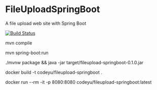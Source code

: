 # FileUploadSpringBoot
A file upload web site with Spring Boot

[![Build Status](https://travis-ci.org/fileuploaddemo/FileUploadSpringBoot.svg?branch=master)](https://travis-ci.org/fileuploaddemo/FileUploadSpringBoot)

mvn compile

mvn spring-boot:run

./mvnw package && java -jar target/fileupload-springboot-0.1.0.jar

docker build -t codeyu/fileupload-springboot .

docker run --rm -it -p 8080:8080 codeyu/fileupload-springboot:latest
